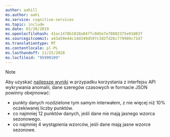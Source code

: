 ```yaml
---
author: aahill
ms.author: aahi
ms.service: cognitive-services
ms.topic: include
ms.date: 03/20/2019
ms.openlocfilehash: 41ac1478b1028a847fc0d5e7e70802375e910837
ms.sourcegitcommit: a43a59e44c14d349d597c3d2fd2bc779989c71d7
ms.translationtype: MT
ms.contentlocale: pl-PL
ms.lasthandoff: 11/25/2020
ms.locfileid: "95999109"
---
```

> [!NOTE]
> Aby uzyskać [najlepsze wyniki](../articles/cognitive-services/anomaly-detector/concepts/anomaly-detection-best-practices.md) w przypadku korzystania z interfejsu API wykrywania anomalii, dane szeregów czasowych w formacie JSON powinny obejmować:
> * punkty danych rozdzielone tym samym interwałem, z nie więcej niż 10% oczekiwanej liczby punktów.
> * co najmniej 12 punktów danych, jeśli dane nie mają jasnego wzorca sezonowego.
> * co najmniej 4 wystąpienia wzorców, jeśli dane mają jasne wzorce sezonowe. 

